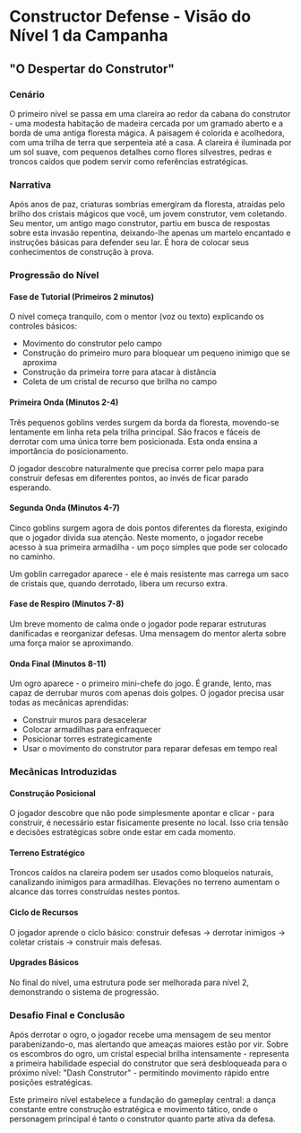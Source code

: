 # Constructor Defense - Visão do Nível 1 da Campanha

## "O Despertar do Construtor"

### Cenário
O primeiro nível se passa em uma clareira ao redor da cabana do construtor - uma modesta habitação de madeira cercada por um gramado aberto e a borda de uma antiga floresta mágica. A paisagem é colorida e acolhedora, com uma trilha de terra que serpenteia até a casa. A clareira é iluminada por um sol suave, com pequenos detalhes como flores silvestres, pedras e troncos caídos que podem servir como referências estratégicas.

### Narrativa
Após anos de paz, criaturas sombrias emergiram da floresta, atraídas pelo brilho dos cristais mágicos que você, um jovem construtor, vem coletando. Seu mentor, um antigo mago construtor, partiu em busca de respostas sobre esta invasão repentina, deixando-lhe apenas um martelo encantado e instruções básicas para defender seu lar. É hora de colocar seus conhecimentos de construção à prova.

### Progressão do Nível

#### Fase de Tutorial (Primeiros 2 minutos)
O nível começa tranquilo, com o mentor (voz ou texto) explicando os controles básicos:
- Movimento do construtor pelo campo
- Construção do primeiro muro para bloquear um pequeno inimigo que se aproxima
- Construção da primeira torre para atacar à distância
- Coleta de um cristal de recurso que brilha no campo

#### Primeira Onda (Minutos 2-4)
Três pequenos goblins verdes surgem da borda da floresta, movendo-se lentamente em linha reta pela trilha principal. São fracos e fáceis de derrotar com uma única torre bem posicionada. Esta onda ensina a importância do posicionamento.

O jogador descobre naturalmente que precisa correr pelo mapa para construir defesas em diferentes pontos, ao invés de ficar parado esperando.

#### Segunda Onda (Minutos 4-7)
Cinco goblins surgem agora de dois pontos diferentes da floresta, exigindo que o jogador divida sua atenção. Neste momento, o jogador recebe acesso à sua primeira armadilha - um poço simples que pode ser colocado no caminho.

Um goblin carregador aparece - ele é mais resistente mas carrega um saco de cristais que, quando derrotado, libera um recurso extra.

#### Fase de Respiro (Minutos 7-8)
Um breve momento de calma onde o jogador pode reparar estruturas danificadas e reorganizar defesas. Uma mensagem do mentor alerta sobre uma força maior se aproximando.

#### Onda Final (Minutos 8-11)
Um ogro aparece - o primeiro mini-chefe do jogo. É grande, lento, mas capaz de derrubar muros com apenas dois golpes. O jogador precisa usar todas as mecânicas aprendidas:
- Construir muros para desacelerar
- Colocar armadilhas para enfraquecer
- Posicionar torres estrategicamente
- Usar o movimento do construtor para reparar defesas em tempo real

### Mecânicas Introduzidas

#### Construção Posicional
O jogador descobre que não pode simplesmente apontar e clicar - para construir, é necessário estar fisicamente presente no local. Isso cria tensão e decisões estratégicas sobre onde estar em cada momento.

#### Terreno Estratégico
Troncos caídos na clareira podem ser usados como bloqueios naturais, canalizando inimigos para armadilhas. Elevações no terreno aumentam o alcance das torres construídas nestes pontos.

#### Ciclo de Recursos
O jogador aprende o ciclo básico: construir defesas → derrotar inimigos → coletar cristais → construir mais defesas.

#### Upgrades Básicos
No final do nível, uma estrutura pode ser melhorada para nível 2, demonstrando o sistema de progressão.

### Desafio Final e Conclusão
Após derrotar o ogro, o jogador recebe uma mensagem de seu mentor parabenizando-o, mas alertando que ameaças maiores estão por vir. Sobre os escombros do ogro, um cristal especial brilha intensamente - representa a primeira habilidade especial do construtor que será desbloqueada para o próximo nível: "Dash Construtor" - permitindo movimento rápido entre posições estratégicas.

Este primeiro nível estabelece a fundação do gameplay central: a dança constante entre construção estratégica e movimento tático, onde o personagem principal é tanto o construtor quanto parte ativa da defesa.